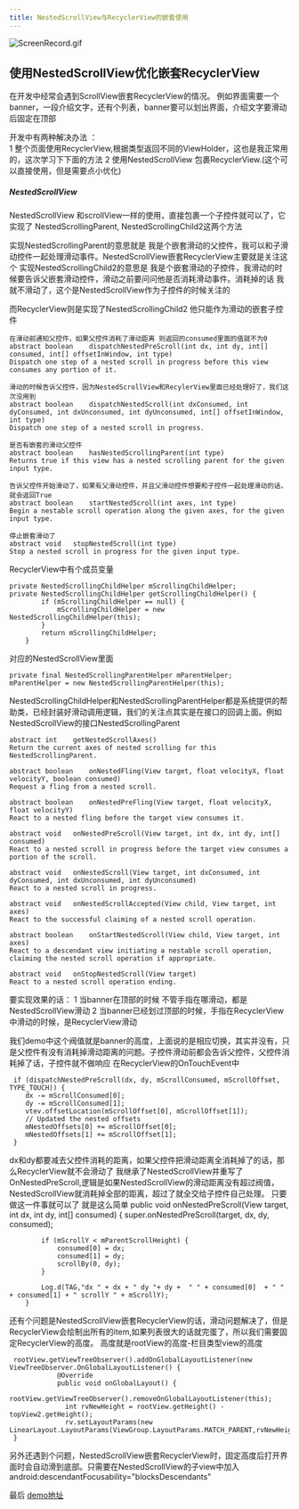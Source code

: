 ```yaml
---
title: NestedScrollView与RecyclerView的嵌套使用
---
```


![ScreenRecord.gif](https://upload-images.jianshu.io/upload_images/2120696-a53dfb832b97370d.gif?imageMogr2/auto-orient/strip)


## 使用NestedScrollView优化嵌套RecyclerView
在开发中经常会遇到ScrollView嵌套RecyclerView的情况。
例如界面需要一个banner，一段介绍文字，还有个列表，banner要可以划出界面，介绍文字要滑动后固定在顶部

开发中有两种解决办法 ：  
1 整个页面使用RecyclerView,根据类型返回不同的ViewHolder，这也是我正常用的，这次学习下下面的方法
2 使用NestedScrollView 包裹RecyclerView.(这个可以直接使用，但是需要点小优化)

##### NestedScrollView
NestedScrollView 和scrollView一样的使用，直接包裹一个子控件就可以了，它实现了 NestedScrollingParent, NestedScrollingChild2这两个方法

实现NestedScrollingParent的意思就是 我是个嵌套滑动的父控件，我可以和子滑动控件一起处理滑动事件。NestedScrollView嵌套RecyclerView主要就是关注这个
实现NestedScrollingChild2的意思是  我是个嵌套滑动的子控件，我滑动的时候要告诉父嵌套滑动控件，滑动之前要问问他是否消耗滑动事件。消耗掉的话 我就不滑动了，这个是NestedScrollView作为子控件的时候关注的

而RecyclerView则是实现了NestedScrollingChild2 他只能作为滑动的嵌套子控件

    在滑动前通知父控件，如果父控件消耗了滑动距离 则返回的consumed里面的值就不为0
    abstract boolean	dispatchNestedPreScroll(int dx, int dy, int[] consumed, int[] offsetInWindow, int type)
    Dispatch one step of a nested scroll in progress before this view consumes any portion of it.

    滑动的时候告诉父控件，因为NestedScrollView和RecylerView里面已经处理好了，我们这次没用到
    abstract boolean	dispatchNestedScroll(int dxConsumed, int dyConsumed, int dxUnconsumed, int dyUnconsumed, int[] offsetInWindow, int type)
    Dispatch one step of a nested scroll in progress.

    是否有嵌套的滑动父控件
    abstract boolean	hasNestedScrollingParent(int type)
    Returns true if this view has a nested scrolling parent for the given input type.

    告诉父控件开始滑动了，如果有父滑动控件，并且父滑动控件想要和子控件一起处理滑动的话，就会返回True
    abstract boolean	startNestedScroll(int axes, int type)
    Begin a nestable scroll operation along the given axes, for the given input type.

    停止嵌套滑动了
    abstract void	stopNestedScroll(int type)
    Stop a nested scroll in progress for the given input type.

RecyclerView中有个成员变量

    private NestedScrollingChildHelper mScrollingChildHelper;
    private NestedScrollingChildHelper getScrollingChildHelper() {
            if (mScrollingChildHelper == null) {
                mScrollingChildHelper = new NestedScrollingChildHelper(this);
            }
            return mScrollingChildHelper;
        }

对应的NestedScrollView里面

    private final NestedScrollingParentHelper mParentHelper;
    mParentHelper = new NestedScrollingParentHelper(this);

NestedScrollingChildHelper和NestedScrollingParentHelper都是系统提供的帮助类，已经封装好滑动调用逻辑，我们的关注点其实是在接口的回调上面。例如NestedScrollView的接口NestedScrollingParent

    abstract int	getNestedScrollAxes()
    Return the current axes of nested scrolling for this NestedScrollingParent.

    abstract boolean	onNestedFling(View target, float velocityX, float velocityY, boolean consumed)
    Request a fling from a nested scroll.

    abstract boolean	onNestedPreFling(View target, float velocityX, float velocityY)
    React to a nested fling before the target view consumes it.

    abstract void	onNestedPreScroll(View target, int dx, int dy, int[] consumed)
    React to a nested scroll in progress before the target view consumes a portion of the scroll.

    abstract void	onNestedScroll(View target, int dxConsumed, int dyConsumed, int dxUnconsumed, int dyUnconsumed)
    React to a nested scroll in progress.

    abstract void	onNestedScrollAccepted(View child, View target, int axes)
    React to the successful claiming of a nested scroll operation.

    abstract boolean	onStartNestedScroll(View child, View target, int axes)
    React to a descendant view initiating a nestable scroll operation, claiming the nested scroll operation if appropriate.

    abstract void	onStopNestedScroll(View target)
    React to a nested scroll operation ending.

要实现效果的话：
1 当banner在顶部的时候 不管手指在哪滑动，都是NestedScrollView滑动
2 当banner已经划过顶部的时候，手指在RecyclerView中滑动的时候，是RecyclerView滑动

我们demo中这个阀值就是banner的高度，上面说的是相应切换，其实并没有，只是父控件有没有消耗掉滑动距离的问题。子控件滑动前都会告诉父控件，父控件消耗掉了话，子控件就不做响应
在RecyclerView的OnTouchEvent中

     if (dispatchNestedPreScroll(dx, dy, mScrollConsumed, mScrollOffset, TYPE_TOUCH)) {
        dx -= mScrollConsumed[0];
        dy -= mScrollConsumed[1];
        vtev.offsetLocation(mScrollOffset[0], mScrollOffset[1]);
        // Updated the nested offsets
        mNestedOffsets[0] += mScrollOffset[0];
        mNestedOffsets[1] += mScrollOffset[1];
     }

dx和dy都要减去父控件消耗的距离，如果父控件把滑动距离全消耗掉了的话，那么RecyclerView就不会滑动了
我继承了NestedScrollView并重写了OnNestedPreScroll,逻辑是如果NestedScrollView的滑动距离没有超过阀值，NestedScrollView就消耗掉全部的距离，超过了就全交给子控件自己处理。
只要做这一件事就可以了  就是这么简单
      public void onNestedPreScroll(View target, int dx, int dy, int[] consumed) {
            super.onNestedPreScroll(target, dx, dy, consumed);

            if (mScrollY < mParentScrollHeight) {
                consumed[0] = dx;
                consumed[1] = dy;
                scrollBy(0, dy);
            }

            Log.d(TAG,"dx " + dx + " dy "+ dy +  " " + consumed[0]  + " " + consumed[1] + " scrollY " + mScrollY);
        }

还有个问题是NestedScrollView嵌套RecyclerView的话，滑动问题解决了，但是RecyclerView会绘制出所有的item,如果列表很大的话就完蛋了，所以我们需要固定RecyclerView的高度。
高度就是rootView的高度-栏目类型view的高度

     rootView.getViewTreeObserver().addOnGlobalLayoutListener(new ViewTreeObserver.OnGlobalLayoutListener() {
                @Override
                public void onGlobalLayout() {
                  rootView.getViewTreeObserver().removeOnGlobalLayoutListener(this);
                  int rvNewHeight = rootView.getHeight() - topView2.getHeight();
                  rv.setLayoutParams(new LinearLayout.LayoutParams(ViewGroup.LayoutParams.MATCH_PARENT,rvNewHeight));
     }

另外还遇到个问题，NestedScrollView嵌套RecyclerView时，固定高度后打开界面时会自动滑到底部。只需要在NestedScrollView的子view中加入        android:descendantFocusability="blocksDescendants"

最后 [demo地址 ](https://github.com/jeffreyhappy/demoCollection/tree/master/NestScrollDemo)
